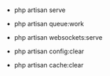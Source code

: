 #

-   php artisan serve

-   php artisan queue:work

-   php artisan websockets:serve

-   php artisan config:clear

-   php artisan cache:clear
